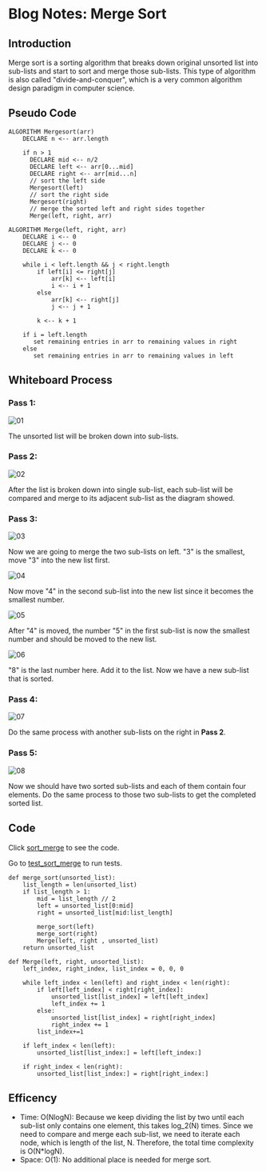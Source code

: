 # Blog Notes: Merge Sort

## Introduction
Merge sort is a sorting algorithm that breaks down original unsorted list into sub-lists and start to sort and merge those sub-lists.
This type of algorithm is also called "divide-and-conquer", which is a very common algorithm design paradigm in computer science.

## Pseudo Code
```
ALGORITHM Mergesort(arr)
    DECLARE n <-- arr.length

    if n > 1
      DECLARE mid <-- n/2
      DECLARE left <-- arr[0...mid]
      DECLARE right <-- arr[mid...n]
      // sort the left side
      Mergesort(left)
      // sort the right side
      Mergesort(right)
      // merge the sorted left and right sides together
      Merge(left, right, arr)

ALGORITHM Merge(left, right, arr)
    DECLARE i <-- 0
    DECLARE j <-- 0
    DECLARE k <-- 0

    while i < left.length && j < right.length
        if left[i] <= right[j]
            arr[k] <-- left[i]
            i <-- i + 1
        else
            arr[k] <-- right[j]
            j <-- j + 1

        k <-- k + 1

    if i = left.length
       set remaining entries in arr to remaining values in right
    else
       set remaining entries in arr to remaining values in left
```
## Whiteboard Process
### Pass 1:

![01](01.png)

The unsorted list will be broken down into sub-lists.


### Pass 2:

![02](02.png)

After the list is broken down into single sub-list, each sub-list will be compared and merge to its adjacent sub-list as the diagram showed.

### Pass 3:

![03](03.png)

Now we are going to merge the two sub-lists on left. "3" is the smallest, move "3" into the new list first.

![04](04.png)

Now move "4" in the second sub-list into the new list since it becomes the smallest number.

![05](05.png)

After "4" is moved, the number "5" in the first sub-list is now the smallest number and should be moved to the new list.

![06](06.png)

"8" is the last number here. Add it to the list. Now we have a new sub-list that is sorted.

### Pass 4:

![07](07.png)

Do the same process with another sub-lists on the right in **Pass 2**.

### Pass 5:

![08](08.png)

Now we should have two sorted sub-lists and each of them contain four elements.
Do the same process to those two sub-lists to get the completed sorted list.

## Code

Click [sort_merge](../../python/code_challenges/sort_merge.py) to see the code.

Go to [test_sort_merge](../../python/tests/code_challenges/test_sort_merge.py) to run tests.
```
def merge_sort(unsorted_list):
    list_length = len(unsorted_list)
    if list_length > 1:
        mid = list_length // 2
        left = unsorted_list[0:mid]
        right = unsorted_list[mid:list_length]

        merge_sort(left)
        merge_sort(right)
        Merge(left, right , unsorted_list)
    return unsorted_list

def Merge(left, right, unsorted_list):
    left_index, right_index, list_index = 0, 0, 0

    while left_index < len(left) and right_index < len(right):
        if left[left_index] < right[right_index]:
            unsorted_list[list_index] = left[left_index]
            left_index += 1
        else:
            unsorted_list[list_index] = right[right_index]
            right_index += 1
        list_index+=1

    if left_index < len(left):
        unsorted_list[list_index:] = left[left_index:]

    if right_index < len(right):
        unsorted_list[list_index:] = right[right_index:]
```
## Efficency
- Time: O(NlogN): Because we keep dividing the list by two until each sub-list only contains one element,
this takes log_2(N) times. Since we need to compare and merge each sub-list, we need to iterate each node, which is length of the list, N.
Therefore, the total time complexity is O(N*logN).
- Space: O(1): No additional place is needed for merge sort.
